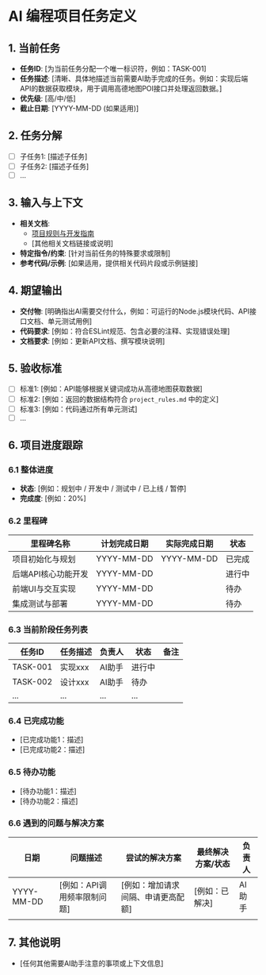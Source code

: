 # AI 编程项目任务定义

## 1. 当前任务

*   **任务ID**: [为当前任务分配一个唯一标识符，例如：TASK-001]
*   **任务描述**: [清晰、具体地描述当前需要AI助手完成的任务。例如：实现后端API的数据获取模块，用于调用高德地图POI接口并处理返回数据。]
*   **优先级**: [高/中/低]
*   **截止日期**: [YYYY-MM-DD (如果适用)]

## 2. 任务分解

*   [ ] 子任务1: [描述子任务]
*   [ ] 子任务2: [描述子任务]
*   [ ] ...

## 3. 输入与上下文

*   **相关文档**: 
    *   [项目规则与开发指南](./project_rules.md)
    *   [其他相关文档链接或说明]
*   **特定指令/约束**: [针对当前任务的特殊要求或限制]
*   **参考代码/示例**: [如果适用，提供相关代码片段或示例链接]

## 4. 期望输出

*   **交付物**: [明确指出AI需要交付什么，例如：可运行的Node.js模块代码、API接口文档、单元测试用例]
*   **代码要求**: [例如：符合ESLint规范、包含必要的注释、实现错误处理]
*   **文档要求**: [例如：更新API文档、撰写模块说明]

## 5. 验收标准

*   [ ] 标准1: [例如：API能够根据关键词成功从高德地图获取数据]
*   [ ] 标准2: [例如：返回的数据结构符合 `project_rules.md` 中的定义]
*   [ ] 标准3: [例如：代码通过所有单元测试]
*   [ ] ...

## 6. 项目进度跟踪

### 6.1 整体进度

*   **状态**: [例如：规划中 / 开发中 / 测试中 / 已上线 / 暂停]
*   **完成度**: [例如：20%]

### 6.2 里程碑

| 里程碑名称         | 计划完成日期 | 实际完成日期 | 状态        |
| ------------------ | ------------ | ------------ | ----------- |
| 项目初始化与规划   | YYYY-MM-DD   | YYYY-MM-DD   | 已完成      |
| 后端API核心功能开发 | YYYY-MM-DD   |              | 进行中      |
| 前端UI与交互实现   | YYYY-MM-DD   |              | 待办        |
| 集成测试与部署     | YYYY-MM-DD   |              | 待办        |

### 6.3 当前阶段任务列表

| 任务ID   | 任务描述                     | 负责人 | 状态    | 备注     |
| -------- | ---------------------------- | ------ | ------- | -------- |
| TASK-001 | 实现xxx     | AI助手 | 进行中  |          |
| TASK-002 | 设计xxx   | AI助手 | 待办    |          |
| ...      | ...                          | ...    | ...     |          |

### 6.4 已完成功能

*   [已完成功能1：描述]
*   [已完成功能2：描述]

### 6.5 待办功能

*   [待办功能1：描述]
*   [待办功能2：描述]

### 6.6 遇到的问题与解决方案

| 日期       | 问题描述                                 | 尝试的解决方案                       | 最终解决方案/状态 | 负责人 |
| ---------- | ---------------------------------------- | ------------------------------------ | ----------------- | ------ |
| YYYY-MM-DD | [例如：API调用频率限制问题]          | [例如：增加请求间隔、申请更高配额]     | [例如：已解决]    | AI助手 |
|            |                                          |                                      |                   |        |

## 7. 其他说明

*   [任何其他需要AI助手注意的事项或上下文信息]


